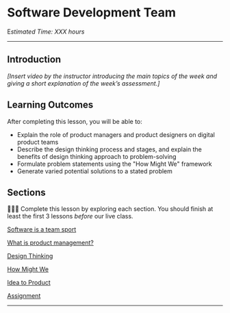 
# Software Development Team

E*stimated Time: XXX hours*

---

## Introduction

*[Insert video by the instructor introducing the main topics of the week and giving a short explanation of the week’s assessment.]*


## **Learning Outcomes**

After completing this lesson, you will be able to:

- Explain the role of product managers and product designers on digital product teams
- Describe the design thinking process and stages, and explain the benefits of design thinking approach to problem-solving
- Formulate problem statements using the "How Might We" framework
- Generate varied potential solutions to a stated problem


## Sections

<aside>

👩🏿‍🏫 Complete this lesson by exploring each section. You should finish at least the first 3 lessons _before_ our live class.

</aside>

[Software is a team sport](lessons/software-team/basics.md)

[What is product management?](lessons/software-team/what-is-pm.md)

[Design Thinking](lessons/software-team/design-thinking.md)

[How Might We](lessons/software-team/how-might-we.md)

[Idea to Product](lessons/software-team/idea-to-product.md)

[Assignment](lessons/software-team/assignment.md)

---
